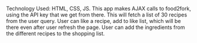 Technology Used: HTML, CSS, JS. This app makes AJAX calls to food2fork, using the API key that we get from there. This will fetch a list of 30 recipes from the user query. User can like a recipe, add to like list, which will be there even after user refresh the page. User can add the ingredients from the different recipes to the shopping list.